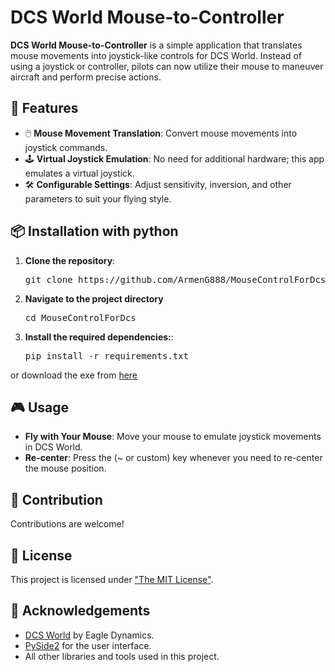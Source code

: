 # DCS World Mouse-to-Controller

**DCS World Mouse-to-Controller** is a simple application that translates mouse movements into joystick-like controls for DCS World. Instead of using a joystick or controller, pilots can now utilize their mouse to maneuver aircraft and perform precise actions.

## 🚀 Features

- 🖱️ **Mouse Movement Translation**: Convert mouse movements into joystick commands.
- 🕹️ **Virtual Joystick Emulation**: No need for additional hardware; this app emulates a virtual joystick.
- 🛠️ **Configurable Settings**: Adjust sensitivity, inversion, and other parameters to suit your flying style.

## 📦 Installation with python

1. **Clone the repository**:
   <pre>git clone https://github.com/ArmenG888/MouseControlForDcs</pre>
2. **Navigate to the project directory**
   <pre>cd MouseControlForDcs</pre>
3. **Install the required dependencies:**:
   <pre>pip install -r requirements.txt</pre>

or download the exe from [here](https://github.com/ArmenG888/MouseControlForDcs/releases/tag/v0.1)

## 🎮 Usage

- **Fly with Your Mouse**: Move your mouse to emulate joystick movements in DCS World.
- **Re-center**: Press the (~ or custom) key whenever you need to re-center the mouse position.

## 🤝 Contribution

Contributions are welcome! 

## 📜 License

This project is licensed under ["The MIT License"](LICENSE.md).

## 🙏 Acknowledgements

- [DCS World](https://www.digitalcombatsimulator.com/en/products/world/) by Eagle Dynamics.
- [PySide2](https://pypi.org/project/PySide2/) for the user interface.
- All other libraries and tools used in this project.
